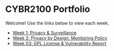 # CYBR2100 Portfolio

Welcome! Use the links below to view each week.

- [Week 1: Privacy & Surveillance](week-01/index.md)
- [Week 2: Privacy by Design: Monitoring Policy](week-02/index.md)
- [Week 03: GPL License & Vulnerability Report](week-03/index.md)
